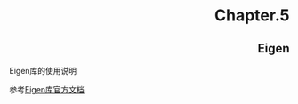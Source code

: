 <div align="right"><h1>Chapter.5</h1></div>
<div align="right"><h2>Eigen</h2></div>


Eigen库的使用说明

参考[Eigen库官方文档](http://eigen.tuxfamily.org/dox/index.html)